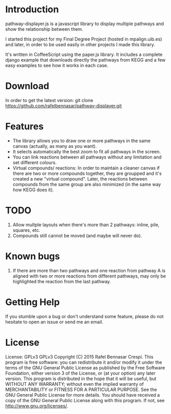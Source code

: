# Introduction

pathway-displayer.js is a javascript library to display multiple pathways and show
the relationship between them.

I started this project for my Final Degree Project (hosted in mpalign.uib.es) and later,
 in order to be used easily in other projects I made this library.

It's written in CoffeeScript using the paper.js library. It includes
a complete django example that downloads directly the pathways from KEGG and
a few easy examples to see how it works in each case.

# Download
In order to get the latest version: git clone https://github.com/rafelbennasar/pathway-displayer.git

# Features
- The library allows you to draw one or more pathways in the same canvas (actually,
as many as you want).
- It selects automatically the best zoom to fit all pathways in the screen.
- You can link reactions between all pathways without any limitation and set different colours.
- Virtual compounds/ reactions: In order to maintain a cleaner canvas if there are two or more compounds
together, they are groupped and it's created a new "virtual compound". Later,
the reactions between compounds from the same group are also minimized (in the same way how KEGG does it).



# TODO
1. Allow multple layouts when there's more than 2 pathways: inline, pile,
squares, etc.
2. Compounds still cannot be moved (and maybe will never do).


# Known bugs
1. If there are more than two pathways and one reaction from pathway A
is aligned with two or more reactions from different pathways,
may only be highlighted the reaction from the last pathway.



# Getting Help

If you stumble upon a bug or don't understand some feature, please do not
hesitate to open an issue or send me an email.


# License

License: GPLv3 GPLv3
Copyright (C) 2015 Rafel Bennasar Crespí.
This program is free software: you can redistribute it and/or modify it under the terms of the GNU General Public License as published by the Free Software Foundation, either version 3 of the License, or (at your option) any later version.
This program is distributed in the hope that it will be useful, but WITHOUT ANY WARRANTY; without even the implied warranty of MERCHANTABILITY or FITNESS FOR A PARTICULAR PURPOSE. See the GNU General Public License for more details.
You should have received a copy of the GNU General Public License along with this program. If not, see <http://www.gnu.org/licenses/>.
